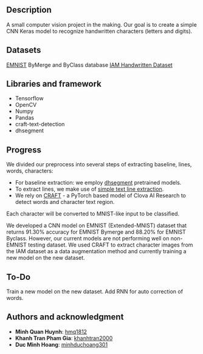 ## Description
A small computer vision project in the making. Our goal is to create a simple CNN Keras model to recognize handwritten characters (letters and digits).

## Datasets
[EMNIST](https://arxiv.org/abs/1702.05373) ByMerge and ByClass database
[IAM Handwritten Dataset](http://www.fki.inf.unibe.ch/databases/iam-handwriting-database)

## Libraries and framework
* Tensorflow
* OpenCV
* Numpy
* Pandas
* craft-text-detection
* dhsegment

## Progress
We divided our preprocess into several steps of extracting baseline, lines, words, characters:
* For baseline extraction: we employ [dhsegment](https://dhsegment.readthedocs.io/en/latest/start/demo.html) pretrained models.
* To extract lines, we make use of [simple text line extraction](https://github.com/CrazyCrud/simple-text-line-extraction).
* We rely on [CRAFT](https://github.com/clovaai/CRAFT-pytorch) - a PyTorch based model of Clova AI Research to detect words and character text region. 

Each character will be converted to MNIST-like input to be classified.

We developed a CNN model on EMNIST (Extended-MNIST) dataset that returns 91.30% accuracy for EMNIST Bymerge and 88.20% for EMNIST Byclass. However, our current models are not performing well on non-EMNIST testing dataset. We used CRAFT to extract character images from the IAM dataset as a data augmentation method and currently training a new model on the new dataset.

## To-Do
Train a new model on the new dataset.
Add RNN for auto correction of words.

## Authors and acknowledgment
* **Minh Quan Huynh**: [hmq1812](https://github.com/hmq1812)
* **Khanh Tran Pham Gia**: [khanhtran2000](https://github.com/khanhtran2000/)
* **Duc Minh Hoang**: [minhduchoang301](https://github.com/minhduchoang301/)